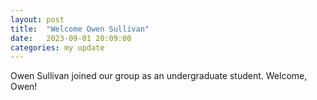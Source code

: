```yaml
---
layout: post
title:  "Welcome Owen Sullivan"
date:   2023-09-01 20:09:00 
categories: my update
---
```

Owen Sullivan joined our group as an undergraduate student. Welcome, Owen!

